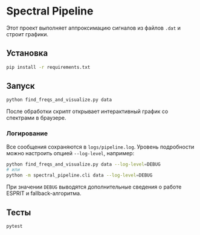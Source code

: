 # Spectral Pipeline

Этот проект выполняет аппроксимацию сигналов из файлов `.dat` и строит графики.

## Установка
```bash
pip install -r requirements.txt
```

## Запуск
```bash
python find_freqs_and_visualize.py data
```
После обработки скрипт открывает интерактивный график со спектрами в браузере.

### Логирование
Все сообщения сохраняются в `logs/pipeline.log`. Уровень подробности можно
настроить опцией `--log-level`, например:

```bash
python find_freqs_and_visualize.py data --log-level=DEBUG
# или
python -m spectral_pipeline.cli data --log-level=DEBUG
```
При значении `DEBUG` выводятся дополнительные сведения о работе ESPRIT и
fallback-алгоритма.

## Тесты
```bash
pytest
```

